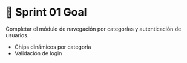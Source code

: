 # 🎯 Sprint 01 Goal

Completar el módulo de navegación por categorías y autenticación de usuarios.

- Chips dinámicos por categoría
- Validación de login
